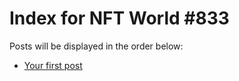 # Index for NFT World #833
Posts will be displayed in the order below:

- [Your first post](./001-first.md)

